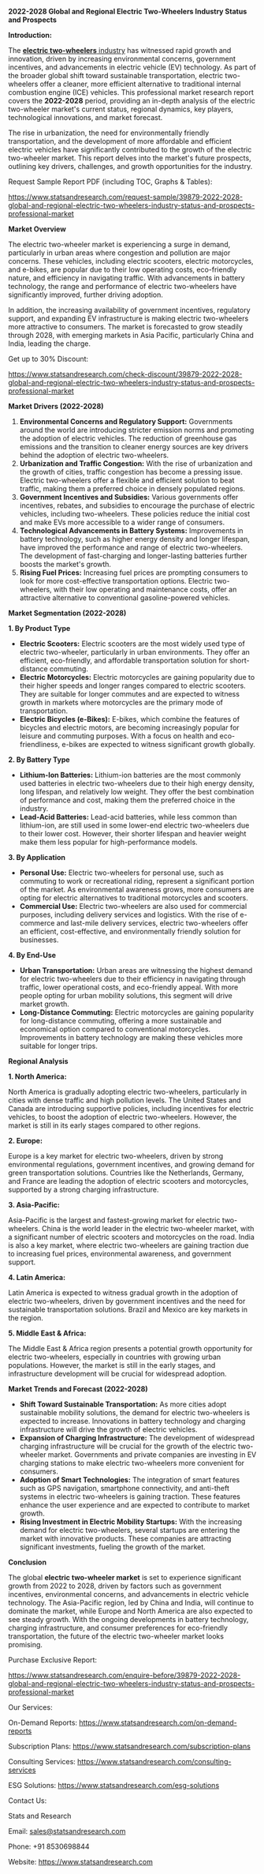 ﻿
**2022-2028 Global and Regional Electric Two-Wheelers Industry Status and Prospects**

**Introduction:**

The [**electric two-wheelers** industry](https://www.statsandresearch.com/report/39879-2022-2028-global-and-regional-electric-two-wheelers-industry-status-and-prospects-professional-market) has witnessed rapid growth and innovation, driven by increasing environmental concerns, government incentives, and advancements in electric vehicle (EV) technology. As part of the broader global shift toward sustainable transportation, electric two-wheelers offer a cleaner, more efficient alternative to traditional internal combustion engine (ICE) vehicles. This professional market research report covers the **2022-2028** period, providing an in-depth analysis of the electric two-wheeler market's current status, regional dynamics, key players, technological innovations, and market forecast.

The rise in urbanization, the need for environmentally friendly transportation, and the development of more affordable and efficient electric vehicles have significantly contributed to the growth of the electric two-wheeler market. This report delves into the market's future prospects, outlining key drivers, challenges, and growth opportunities for the industry.

Request Sample Report PDF (including TOC, Graphs & Tables):

<https://www.statsandresearch.com/request-sample/39879-2022-2028-global-and-regional-electric-two-wheelers-industry-status-and-prospects-professional-market>

**Market Overview**

The electric two-wheeler market is experiencing a surge in demand, particularly in urban areas where congestion and pollution are major concerns. These vehicles, including electric scooters, electric motorcycles, and e-bikes, are popular due to their low operating costs, eco-friendly nature, and efficiency in navigating traffic. With advancements in battery technology, the range and performance of electric two-wheelers have significantly improved, further driving adoption.

In addition, the increasing availability of government incentives, regulatory support, and expanding EV infrastructure is making electric two-wheelers more attractive to consumers. The market is forecasted to grow steadily through 2028, with emerging markets in Asia Pacific, particularly China and India, leading the charge.

Get up to 30% Discount:

<https://www.statsandresearch.com/check-discount/39879-2022-2028-global-and-regional-electric-two-wheelers-industry-status-and-prospects-professional-market>

**Market Drivers (2022-2028)**

1. **Environmental Concerns and Regulatory Support:**
   Governments around the world are introducing stricter emission norms and promoting the adoption of electric vehicles. The reduction of greenhouse gas emissions and the transition to cleaner energy sources are key drivers behind the adoption of electric two-wheelers.
1. **Urbanization and Traffic Congestion:**
   With the rise of urbanization and the growth of cities, traffic congestion has become a pressing issue. Electric two-wheelers offer a flexible and efficient solution to beat traffic, making them a preferred choice in densely populated regions.
1. **Government Incentives and Subsidies:**
   Various governments offer incentives, rebates, and subsidies to encourage the purchase of electric vehicles, including two-wheelers. These policies reduce the initial cost and make EVs more accessible to a wider range of consumers.
1. **Technological Advancements in Battery Systems:**
   Improvements in battery technology, such as higher energy density and longer lifespan, have improved the performance and range of electric two-wheelers. The development of fast-charging and longer-lasting batteries further boosts the market's growth.
1. **Rising Fuel Prices:**
   Increasing fuel prices are prompting consumers to look for more cost-effective transportation options. Electric two-wheelers, with their low operating and maintenance costs, offer an attractive alternative to conventional gasoline-powered vehicles.

**Market Segmentation (2022-2028)**

**1. By Product Type**

- **Electric Scooters:**
  Electric scooters are the most widely used type of electric two-wheeler, particularly in urban environments. They offer an efficient, eco-friendly, and affordable transportation solution for short-distance commuting.
- **Electric Motorcycles:**
  Electric motorcycles are gaining popularity due to their higher speeds and longer ranges compared to electric scooters. They are suitable for longer commutes and are expected to witness growth in markets where motorcycles are the primary mode of transportation.
- **Electric Bicycles (e-Bikes):**
  E-bikes, which combine the features of bicycles and electric motors, are becoming increasingly popular for leisure and commuting purposes. With a focus on health and eco-friendliness, e-bikes are expected to witness significant growth globally.

**2. By Battery Type**

- **Lithium-Ion Batteries:**
  Lithium-ion batteries are the most commonly used batteries in electric two-wheelers due to their high energy density, long lifespan, and relatively low weight. They offer the best combination of performance and cost, making them the preferred choice in the industry.
- **Lead-Acid Batteries:**
  Lead-acid batteries, while less common than lithium-ion, are still used in some lower-end electric two-wheelers due to their lower cost. However, their shorter lifespan and heavier weight make them less popular for high-performance models.

**3. By Application**

- **Personal Use:**
  Electric two-wheelers for personal use, such as commuting to work or recreational riding, represent a significant portion of the market. As environmental awareness grows, more consumers are opting for electric alternatives to traditional motorcycles and scooters.
- **Commercial Use:**
  Electric two-wheelers are also used for commercial purposes, including delivery services and logistics. With the rise of e-commerce and last-mile delivery services, electric two-wheelers offer an efficient, cost-effective, and environmentally friendly solution for businesses.

**4. By End-Use**

- **Urban Transportation:**
  Urban areas are witnessing the highest demand for electric two-wheelers due to their efficiency in navigating through traffic, lower operational costs, and eco-friendly appeal. With more people opting for urban mobility solutions, this segment will drive market growth.
- **Long-Distance Commuting:**
  Electric motorcycles are gaining popularity for long-distance commuting, offering a more sustainable and economical option compared to conventional motorcycles. Improvements in battery technology are making these vehicles more suitable for longer trips.

**Regional Analysis**

**1. North America:**

North America is gradually adopting electric two-wheelers, particularly in cities with dense traffic and high pollution levels. The United States and Canada are introducing supportive policies, including incentives for electric vehicles, to boost the adoption of electric two-wheelers. However, the market is still in its early stages compared to other regions.

**2. Europe:**

Europe is a key market for electric two-wheelers, driven by strong environmental regulations, government incentives, and growing demand for green transportation solutions. Countries like the Netherlands, Germany, and France are leading the adoption of electric scooters and motorcycles, supported by a strong charging infrastructure.

**3. Asia-Pacific:**

Asia-Pacific is the largest and fastest-growing market for electric two-wheelers. China is the world leader in the electric two-wheeler market, with a significant number of electric scooters and motorcycles on the road. India is also a key market, where electric two-wheelers are gaining traction due to increasing fuel prices, environmental awareness, and government support.

**4. Latin America:**

Latin America is expected to witness gradual growth in the adoption of electric two-wheelers, driven by government incentives and the need for sustainable transportation solutions. Brazil and Mexico are key markets in the region.

**5. Middle East & Africa:**

The Middle East & Africa region presents a potential growth opportunity for electric two-wheelers, especially in countries with growing urban populations. However, the market is still in the early stages, and infrastructure development will be crucial for widespread adoption.

**Market Trends and Forecast (2022-2028)**

- **Shift Toward Sustainable Transportation:**
  As more cities adopt sustainable mobility solutions, the demand for electric two-wheelers is expected to increase. Innovations in battery technology and charging infrastructure will drive the growth of electric vehicles.
- **Expansion of Charging Infrastructure:**
  The development of widespread charging infrastructure will be crucial for the growth of the electric two-wheeler market. Governments and private companies are investing in EV charging stations to make electric two-wheelers more convenient for consumers.
- **Adoption of Smart Technologies:**
  The integration of smart features such as GPS navigation, smartphone connectivity, and anti-theft systems in electric two-wheelers is gaining traction. These features enhance the user experience and are expected to contribute to market growth.
- **Rising Investment in Electric Mobility Startups:**
  With the increasing demand for electric two-wheelers, several startups are entering the market with innovative products. These companies are attracting significant investments, fueling the growth of the market.

**Conclusion**

The global **electric two-wheeler market** is set to experience significant growth from 2022 to 2028, driven by factors such as government incentives, environmental concerns, and advancements in electric vehicle technology. The Asia-Pacific region, led by China and India, will continue to dominate the market, while Europe and North America are also expected to see steady growth. With the ongoing developments in battery technology, charging infrastructure, and consumer preferences for eco-friendly transportation, the future of the electric two-wheeler market looks promising.

Purchase Exclusive Report:

<https://www.statsandresearch.com/enquire-before/39879-2022-2028-global-and-regional-electric-two-wheelers-industry-status-and-prospects-professional-market>

Our Services:

On-Demand Reports: <https://www.statsandresearch.com/on-demand-reports>

Subscription Plans: <https://www.statsandresearch.com/subscription-plans>

Consulting Services: <https://www.statsandresearch.com/consulting-services>

ESG Solutions: <https://www.statsandresearch.com/esg-solutions>

Contact Us:

Stats and Research

Email: <sales@statsandresearch.com>

Phone: +91 8530698844

Website: <https://www.statsandresearch.com>








